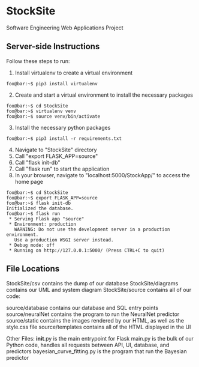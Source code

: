 # StockSite
Software Engineering Web Applications Project


## Server-side Instructions 
Follow these steps to run:

1. Install virtualenv to create a virtual environment
```console
foo@bar:~$ pip3 install virtualenv
```

2. Create and start a virtual environment to install the necessary packages
```console
foo@bar:~$ cd StockSite
foo@bar:~$ virtualenv venv
foo@bar:~$ source venv/bin/activate
```

3. Install the necessary python packages
```console
foo@bar:~$ pip3 install -r requirements.txt
```

4. Navigate to "StockSite" directory
5. Call "export FLASK_APP=source"
6. Call "flask init-db"
7. Call "flask run" to start the application
8. In your browser, navigate to "localhost:5000/StockApp/" to access the home page

```console
foo@bar:~$ cd StockSite
foo@bar:~$ export FLASK_APP=source
foo@bar:~$ flask init-db
Initialized the database.
foo@bar:~$ flask run
 * Serving Flask app "source"
 * Environment: production
   WARNING: Do not use the development server in a production environment.
   Use a production WSGI server instead.
 * Debug mode: off
 * Running on http://127.0.0.1:5000/ (Press CTRL+C to quit)
```

## File Locations
StockSite/csv contains the dump of our database
StockSite/diagrams contains our UML and system diagram
StockSite/source contains all of our code:

source/database contains our database and SQL entry points
source/neuralNet contains the program to run the NeuralNet predictor
source/static contains the images rendered by our HTML, as well as the style.css file
source/templates contains all of the HTML displayed in the UI

Other Files:
__init__.py is the main entrypoint for Flask
main.py is the bulk of our Python code, handles all requests between API, UI, database, and predictors
bayesian_curve_fitting.py is the program that run the Bayesian predictor